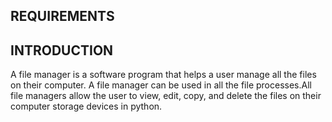 REQUIREMENTS
--------------------------
INTRODUCTION
--------------------------
A file manager is a software program that helps a user manage all the files on their computer. A file manager can be used in all the file processes.All file managers allow the user to view, edit, copy, and delete the files on their computer storage devices in python.

